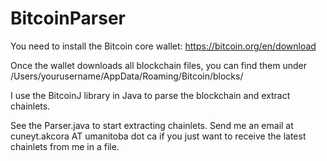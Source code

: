 # BitcoinParser

You need to install the Bitcoin core wallet: https://bitcoin.org/en/download

Once the wallet downloads all blockchain files, you can find them under /Users/yourusername/AppData/Roaming/Bitcoin/blocks/

I use the BitcoinJ library in Java to parse the blockchain and extract chainlets. 

See the Parser.java to start extracting chainlets. Send me an email at cuneyt.akcora AT umanitoba dot ca if you just want to receive the latest chainlets from me in a file.

